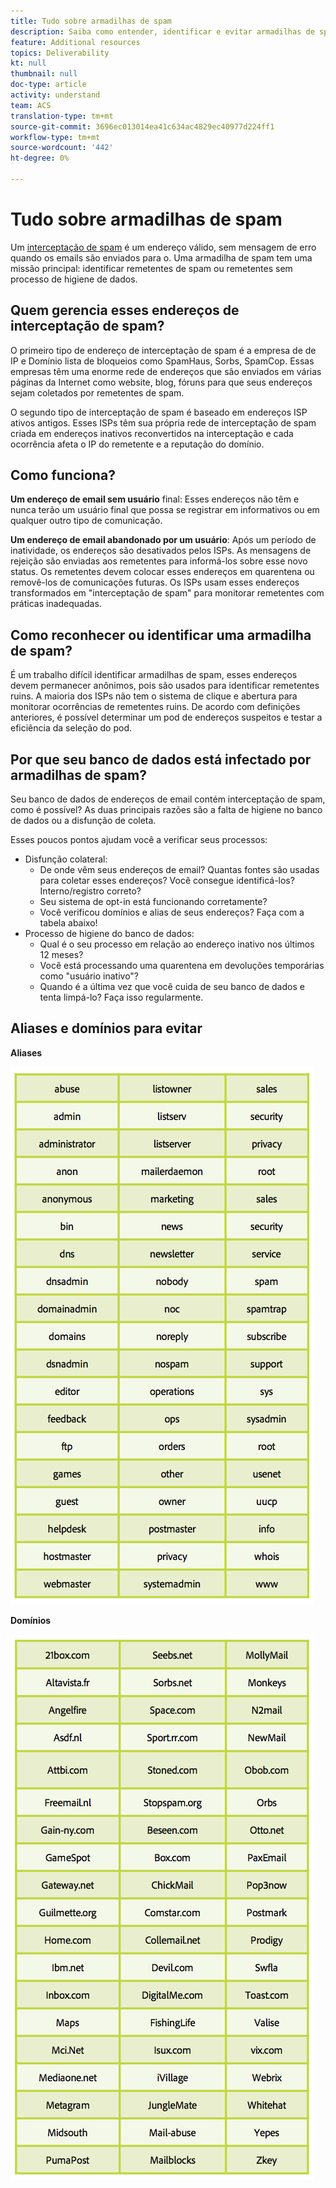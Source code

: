```yaml
---
title: Tudo sobre armadilhas de spam
description: Saiba como entender, identificar e evitar armadilhas de spam ao gerenciar a capacidade de delivery.
feature: Additional resources
topics: Deliverability
kt: null
thumbnail: null
doc-type: article
activity: understand
team: ACS
translation-type: tm+mt
source-git-commit: 3696ec013014ea41c634ac4829ec40977d224ff1
workflow-type: tm+mt
source-wordcount: '442'
ht-degree: 0%

---
```



# Tudo sobre armadilhas de spam

Um [interceptação de spam](/help/metrics/spam-traps.md) é um endereço válido, sem mensagem de erro quando os emails são enviados para o. Uma armadilha de spam tem uma missão principal: identificar remetentes de spam ou remetentes sem processo de higiene de dados.

## Quem gerencia esses endereços de interceptação de spam?

O primeiro tipo de endereço de interceptação de spam é a empresa de  de IP e Domínio lista de bloqueios como SpamHaus, Sorbs, SpamCop. Essas empresas têm uma enorme rede de endereços que são enviados em várias páginas da Internet como website, blog, fóruns para que seus endereços sejam coletados por remetentes de spam.

O segundo tipo de interceptação de spam é baseado em endereços ISP ativos antigos. Esses ISPs têm sua própria rede de interceptação de spam criada em endereços inativos reconvertidos na interceptação e cada ocorrência afeta o IP do remetente e a reputação do domínio.

## Como funciona?

**Um endereço de email sem usuário** final: Esses endereços não têm e nunca terão um usuário final que possa se registrar em informativos ou em qualquer outro tipo de comunicação.

**Um endereço de email abandonado por um usuário**: Após um período de inatividade, os endereços são desativados pelos ISPs. As mensagens de rejeição são enviadas aos remetentes para informá-los sobre esse novo status. Os remetentes devem colocar esses endereços em quarentena ou removê-los de comunicações futuras. Os ISPs usam esses endereços transformados em &quot;interceptação de spam&quot; para monitorar remetentes com práticas inadequadas.

## Como reconhecer ou identificar uma armadilha de spam?

É um trabalho difícil identificar armadilhas de spam, esses endereços devem permanecer anônimos, pois são usados para identificar remetentes ruins. A maioria dos ISPs não tem o sistema de clique e abertura para monitorar ocorrências de remetentes ruins. De acordo com definições anteriores, é possível determinar um pod de endereços suspeitos e testar a eficiência da seleção do pod.

## Por que seu banco de dados está infectado por armadilhas de spam?

Seu banco de dados de endereços de email contém interceptação de spam, como é possível? As duas principais razões são a falta de higiene no banco de dados ou a disfunção de coleta.

Esses poucos pontos ajudam você a verificar seus processos:

* Disfunção colateral:
   * De onde vêm seus endereços de email? Quantas fontes são usadas para coletar esses endereços? Você consegue identificá-los? Interno/registro correto?
   * Seu sistema de opt-in está funcionando corretamente?
   * Você verificou domínios e alias de seus endereços? Faça com a tabela abaixo!
* Processo de higiene do banco de dados:
   * Qual é o seu processo em relação ao endereço inativo nos últimos 12 meses?
   * Você está processando uma quarentena em devoluções temporárias como &quot;usuário inativo&quot;?
   * Quando é a última vez que você cuida de seu banco de dados e tenta limpá-lo? Faça isso regularmente.

## Aliases e domínios para evitar

**Aliases**

![](../../help/assets/aliases.png)

**Domínios**

![](../../help/assets/domains.png)